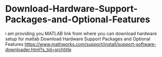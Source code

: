 # Download-Hardware-Support-Packages-and-Optional-Features
i am providing you MATLAB link from where you can download hardware setup for matlab
Download Hardware Support Packages and Optional Features
https://www.mathworks.com/support/install/support-software-downloader.html?s_tid=srchtitle
